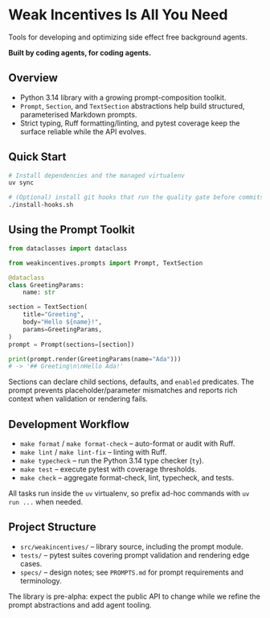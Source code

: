 # Weak Incentives Is All You Need

Tools for developing and optimizing side effect free background agents.

**Built by coding agents, for coding agents.**

## Overview
- Python 3.14 library with a growing prompt-composition toolkit.
- `Prompt`, `Section`, and `TextSection` abstractions help build structured, parameterised Markdown prompts.
- Strict typing, Ruff formatting/linting, and pytest coverage keep the surface reliable while the API evolves.

## Quick Start
```bash
# Install dependencies and the managed virtualenv
uv sync

# (Optional) install git hooks that run the quality gate before commits
./install-hooks.sh
```

## Using the Prompt Toolkit
```python
from dataclasses import dataclass

from weakincentives.prompts import Prompt, TextSection

@dataclass
class GreetingParams:
    name: str

section = TextSection(
    title="Greeting",
    body="Hello ${name}!",
    params=GreetingParams,
)
prompt = Prompt(sections=[section])

print(prompt.render(GreetingParams(name="Ada")))
# -> '## Greeting\n\nHello Ada!'
```

Sections can declare child sections, defaults, and `enabled` predicates. The prompt prevents placeholder/parameter mismatches and reports rich context when validation or rendering fails.

## Development Workflow
- `make format` / `make format-check` – auto-format or audit with Ruff.
- `make lint` / `make lint-fix` – linting with Ruff.
- `make typecheck` – run the Python 3.14 type checker (`ty`).
- `make test` – execute pytest with coverage thresholds.
- `make check` – aggregate format-check, lint, typecheck, and tests.

All tasks run inside the `uv` virtualenv, so prefix ad-hoc commands with `uv run ...` when needed.

## Project Structure
- `src/weakincentives/` – library source, including the prompt module.
- `tests/` – pytest suites covering prompt validation and rendering edge cases.
- `specs/` – design notes; see `PROMPTS.md` for prompt requirements and terminology.

The library is pre-alpha: expect the public API to change while we refine the prompt abstractions and add agent tooling.
